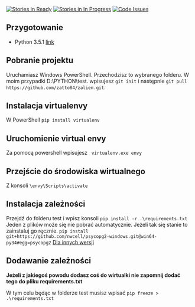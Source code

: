 [![Stories in Ready](https://badge.waffle.io/zatto84/zalien.svg?label=ready&title=Ready)](http://waffle.io/zatto84/zalien)
[![Stories in In Progress](https://badge.waffle.io/zatto84/upsite.svg?label=in%20progress&title=In%20Progress)](http://waffle.io/zatto84/zalien)
[![Code Issues](https://www.quantifiedcode.com/api/v1/project/2a71c7cf1bf14064a5227561e2772c6b/badge.svg)](https://www.quantifiedcode.com/app/project/2a71c7cf1bf14064a5227561e2772c6b)



## Przygotowanie
* Python 3.5.1 [link](https://www.python.org/downloads/)

## Pobranie projektu

Uruchamiasz Windows PowerShell. Przechodzisz to wybranego folderu. W moim przypadki D:\PYTHON\test.
wpisujesz `git init` i następnie `git pull https://github.com/zatto84/zalien.git`.

## Instalacja virtualenvy

W PowerShell `pip install virtualenv`

## Uruchomienie virtual envy

Za pomocą powershell wpisujesz ` virtualenv.exe envy`

## Przejście do środowiska wirtualnego

Z konsoli `\envy\Scripts\activate`

## Instalacja zależności 

Przejdź do folderu test i wpisz konsoli `pip install -r .\requirements.txt`
Jeden z plików może się nie pobrać automatycznie. Jeżeli tak się stanie to zainstaluj go ręcznie. `pip install git+https://github.com/nwcell/psycopg2-windows.git@win64-py34#egg=psycopg2`
[Dla innych wersji ](https://github.com/nwcell/psycopg2-windows)

## Dodawanie zależności

**Jeżeli z jakiegoś powodu dodasz coś do wirtualki nie zapomnij dodać tego do pliku requirements.txt**

W tym celu będąc w folderze test musisz wpisać `pip freeze > .\requirements.txt`
